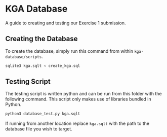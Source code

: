# KGA Database

A guide to creating and testing our Exercise 1 submission.

## Creating the Database

To create the database, simply run this command from within `kga-database/scripts`.

```bash
sqlite3 kga.sqlt < create_kga.sql
```

## Testing Script

The testing script is written python and can be run from this folder with the following command. This script only makes
use of libraries bundled in Python.

```bash
python3 database_test.py kga.sqlt
```

If running from another location replace `kga.sqlt` with the path to the database file you wish to target.
